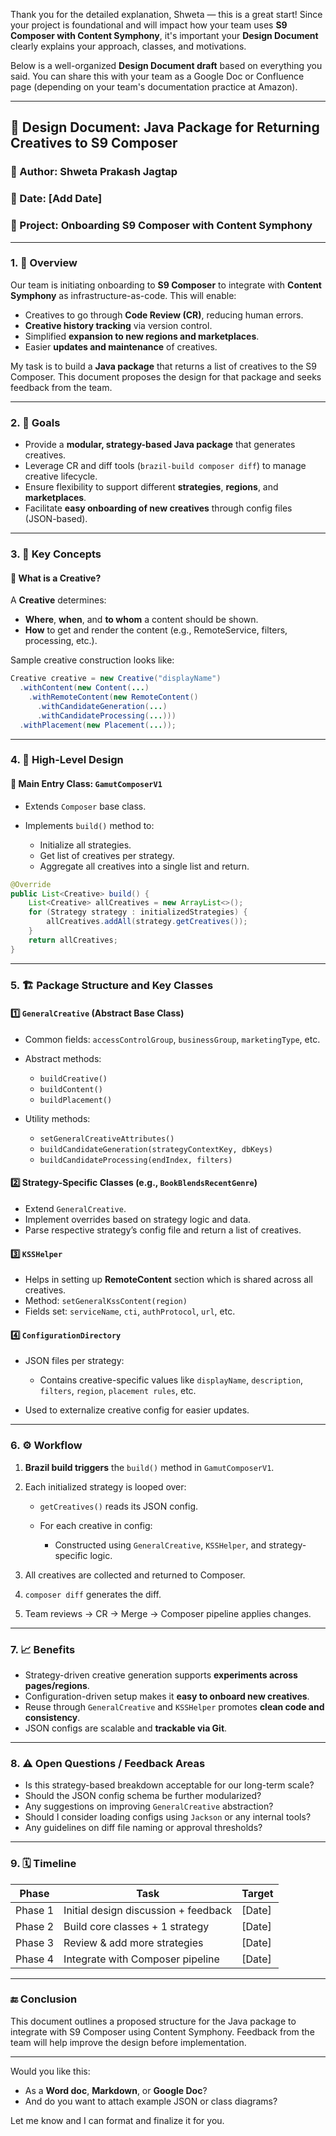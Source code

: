 Thank you for the detailed explanation, Shweta — this is a great start! Since your project is foundational and will impact how your team uses **S9 Composer with Content Symphony**, it's important your **Design Document** clearly explains your approach, classes, and motivations.

Below is a well-organized **Design Document draft** based on everything you said. You can share this with your team as a Google Doc or Confluence page (depending on your team's documentation practice at Amazon).

---

## 📄 Design Document: Java Package for Returning Creatives to S9 Composer

### 👤 Author: Shweta Prakash Jagtap

### 📅 Date: \[Add Date]

### 📁 Project: Onboarding S9 Composer with Content Symphony

---

### 1. 📌 Overview

Our team is initiating onboarding to **S9 Composer** to integrate with **Content Symphony** as infrastructure-as-code. This will enable:

* Creatives to go through **Code Review (CR)**, reducing human errors.
* **Creative history tracking** via version control.
* Simplified **expansion to new regions and marketplaces**.
* Easier **updates and maintenance** of creatives.

My task is to build a **Java package** that returns a list of creatives to the S9 Composer. This document proposes the design for that package and seeks feedback from the team.

---

### 2. 🎯 Goals

* Provide a **modular, strategy-based Java package** that generates creatives.
* Leverage CR and diff tools (`brazil-build composer diff`) to manage creative lifecycle.
* Ensure flexibility to support different **strategies**, **regions**, and **marketplaces**.
* Facilitate **easy onboarding of new creatives** through config files (JSON-based).

---

### 3. 🧱 Key Concepts

#### 🧩 What is a Creative?

A **Creative** determines:

* **Where**, **when**, and **to whom** a content should be shown.
* **How** to get and render the content (e.g., RemoteService, filters, processing, etc.).

Sample creative construction looks like:

```java
Creative creative = new Creative("displayName")
  .withContent(new Content(...) 
    .withRemoteContent(new RemoteContent()
      .withCandidateGeneration(...)
      .withCandidateProcessing(...)))
  .withPlacement(new Placement(...));
```

---

### 4. 🧠 High-Level Design

#### 🔹 Main Entry Class: `GamutComposerV1`

* Extends `Composer` base class.
* Implements `build()` method to:

  * Initialize all strategies.
  * Get list of creatives per strategy.
  * Aggregate all creatives into a single list and return.

```java
@Override
public List<Creative> build() {
    List<Creative> allCreatives = new ArrayList<>();
    for (Strategy strategy : initializedStrategies) {
        allCreatives.addAll(strategy.getCreatives());
    }
    return allCreatives;
}
```

---

### 5. 🏗️ Package Structure and Key Classes

#### 1️⃣ `GeneralCreative` (Abstract Base Class)

* Common fields: `accessControlGroup`, `businessGroup`, `marketingType`, etc.
* Abstract methods:

  * `buildCreative()`
  * `buildContent()`
  * `buildPlacement()`
* Utility methods:

  * `setGeneralCreativeAttributes()`
  * `buildCandidateGeneration(strategyContextKey, dbKeys)`
  * `buildCandidateProcessing(endIndex, filters)`

#### 2️⃣ Strategy-Specific Classes (e.g., `BookBlendsRecentGenre`)

* Extend `GeneralCreative`.
* Implement overrides based on strategy logic and data.
* Parse respective strategy’s config file and return a list of creatives.

#### 3️⃣ `KSSHelper`

* Helps in setting up **RemoteContent** section which is shared across all creatives.
* Method: `setGeneralKssContent(region)`
* Fields set: `serviceName`, `cti`, `authProtocol`, `url`, etc.

#### 4️⃣ `ConfigurationDirectory`

* JSON files per strategy:

  * Contains creative-specific values like `displayName`, `description`, `filters`, `region`, `placement rules`, etc.
* Used to externalize creative config for easier updates.

---

### 6. ⚙️ Workflow

1. **Brazil build triggers** the `build()` method in `GamutComposerV1`.
2. Each initialized strategy is looped over:

   * `getCreatives()` reads its JSON config.
   * For each creative in config:

     * Constructed using `GeneralCreative`, `KSSHelper`, and strategy-specific logic.
3. All creatives are collected and returned to Composer.
4. `composer diff` generates the diff.
5. Team reviews → CR → Merge → Composer pipeline applies changes.

---

### 7. 📈 Benefits

* Strategy-driven creative generation supports **experiments across pages/regions**.
* Configuration-driven setup makes it **easy to onboard new creatives**.
* Reuse through `GeneralCreative` and `KSSHelper` promotes **clean code and consistency**.
* JSON configs are scalable and **trackable via Git**.

---

### 8. ⚠️ Open Questions / Feedback Areas

* Is this strategy-based breakdown acceptable for our long-term scale?
* Should the JSON config schema be further modularized?
* Any suggestions on improving `GeneralCreative` abstraction?
* Should I consider loading configs using `Jackson` or any internal tools?
* Any guidelines on diff file naming or approval thresholds?

---

### 9. 🗓️ Timeline

| Phase   | Task                                 | Target  |
| ------- | ------------------------------------ | ------- |
| Phase 1 | Initial design discussion + feedback | \[Date] |
| Phase 2 | Build core classes + 1 strategy      | \[Date] |
| Phase 3 | Review & add more strategies         | \[Date] |
| Phase 4 | Integrate with Composer pipeline     | \[Date] |

---

### 🔚 Conclusion

This document outlines a proposed structure for the Java package to integrate with S9 Composer using Content Symphony. Feedback from the team will help improve the design before implementation.

---

Would you like this:

* As a **Word doc**, **Markdown**, or **Google Doc**?
* And do you want to attach example JSON or class diagrams?

Let me know and I can format and finalize it for you.

